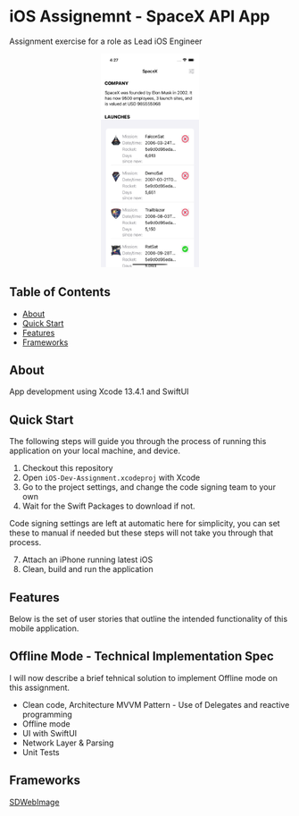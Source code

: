 # iOS Assignemnt - SpaceX API App

Assignment exercise for a role as Lead iOS Engineer

<p align="center">
  <img width=35% src="https://github.com/Raphzz/iOS-ASOS-Assignment/blob/main/iOS-Dev-Assignment/example.png" />
</p>

## Table of Contents

- [About](#about)
- [Quick Start](#quick-start)
- [Features](#features)
- [Frameworks](#Frameworks)

## About

App development using Xcode 13.4.1 and SwiftUI

## Quick Start

The following steps will guide you through the process of running this application on your local machine, and device.

1. Checkout this repository
2. Open `iOS-Dev-Assignment.xcodeproj` with Xcode
3. Go to the project settings, and change the code signing team to your own
4. Wait for the Swift Packages to download if not.

Code signing settings are left at automatic here for simplicity, you can set these to manual if needed but these steps will not take you through that process.

7. Attach an iPhone running latest iOS
9. Clean, build and run the application

## Features

Below is the set of user stories that outline the intended functionality of this mobile application.

## Offline Mode - Technical Implementation Spec

I will now describe a brief tehnical solution to implement Offline mode on this assignment.

- Clean code, Architecture MVVM Pattern - Use of Delegates and reactive programming
- Offline mode
- UI with SwiftUI
- Network Layer & Parsing
- Unit Tests

## Frameworks

[SDWebImage](https://github.com/SDWebImage/SDWebImage)
